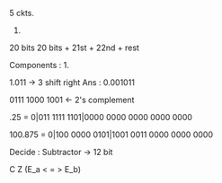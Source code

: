 5 ckts.

1.
20 bits
20 bits + 21st + 22nd + rest

Components :
1. 

1.011 -> 3 shift right Ans : 0.001011

0111
1000
1001 <- 2's complement


.25 = 0|011 1111 1101|0000 0000 0000 0000 0000

100.875 = 0|100 0000 0101|1001 0011 0000 0000 0000

Decide :
Subtractor -> 12 bit

C Z (E_a < = > E_b)